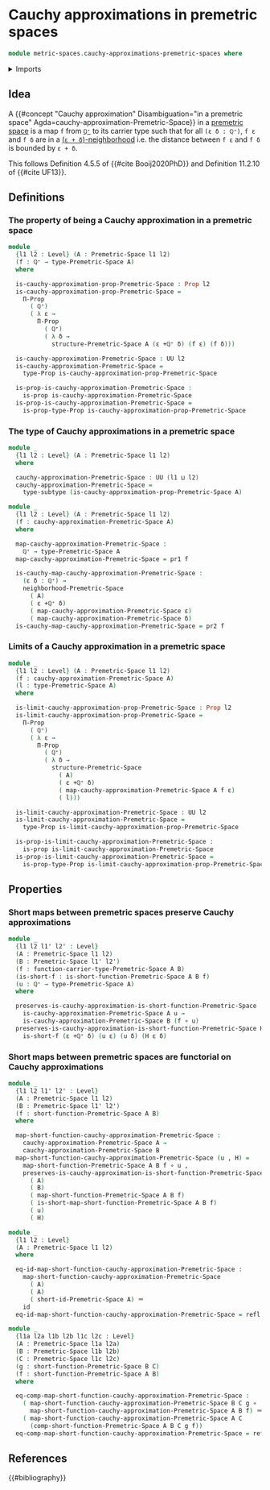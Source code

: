 # Cauchy approximations in premetric spaces

```agda
module metric-spaces.cauchy-approximations-premetric-spaces where
```

<details><summary>Imports</summary>

```agda
open import elementary-number-theory.positive-rational-numbers

open import foundation.dependent-pair-types
open import foundation.equivalences
open import foundation.function-extensionality
open import foundation.function-types
open import foundation.homotopies
open import foundation.identity-types
open import foundation.logical-equivalences
open import foundation.propositions
open import foundation.subtypes
open import foundation.universe-levels

open import metric-spaces.premetric-spaces
open import metric-spaces.short-functions-premetric-spaces
```

</details>

## Idea

A
{{#concept "Cauchy approximation" Disambiguation="in a premetric space" Agda=cauchy-approximation-Premetric-Space}}
in a [premetric space](metric-spaces.premetric-spaces.md) is a map `f` from
[`ℚ⁺`](elementary-number-theory.positive-rational-numbers.md) to its carrier
type such that for all `(ε δ : ℚ⁺)`, `f ε` and `f δ` are in a
[(`ε + δ`)-neighborhood](metric-spaces.premetric-structures.md) i.e. the
distance between `f ε` and `f δ` is bounded by `ε + δ`.

This follows Definition 4.5.5 of {{#cite Booij2020PhD}} and Definition 11.2.10
of {{#cite UF13}}.

## Definitions

### The property of being a Cauchy approximation in a premetric space

```agda
module _
  {l1 l2 : Level} (A : Premetric-Space l1 l2)
  (f : ℚ⁺ → type-Premetric-Space A)
  where

  is-cauchy-approximation-prop-Premetric-Space : Prop l2
  is-cauchy-approximation-prop-Premetric-Space =
    Π-Prop
      ( ℚ⁺)
      ( λ ε →
        Π-Prop
          ( ℚ⁺)
          ( λ δ →
            structure-Premetric-Space A (ε +ℚ⁺ δ) (f ε) (f δ)))

  is-cauchy-approximation-Premetric-Space : UU l2
  is-cauchy-approximation-Premetric-Space =
    type-Prop is-cauchy-approximation-prop-Premetric-Space

  is-prop-is-cauchy-approximation-Premetric-Space :
    is-prop is-cauchy-approximation-Premetric-Space
  is-prop-is-cauchy-approximation-Premetric-Space =
    is-prop-type-Prop is-cauchy-approximation-prop-Premetric-Space
```

### The type of Cauchy approximations in a premetric space

```agda
module _
  {l1 l2 : Level} (A : Premetric-Space l1 l2)
  where

  cauchy-approximation-Premetric-Space : UU (l1 ⊔ l2)
  cauchy-approximation-Premetric-Space =
    type-subtype (is-cauchy-approximation-prop-Premetric-Space A)

module _
  {l1 l2 : Level} (A : Premetric-Space l1 l2)
  (f : cauchy-approximation-Premetric-Space A)
  where

  map-cauchy-approximation-Premetric-Space :
    ℚ⁺ → type-Premetric-Space A
  map-cauchy-approximation-Premetric-Space = pr1 f

  is-cauchy-map-cauchy-approximation-Premetric-Space :
    (ε δ : ℚ⁺) →
    neighborhood-Premetric-Space
      ( A)
      ( ε +ℚ⁺ δ)
      ( map-cauchy-approximation-Premetric-Space ε)
      ( map-cauchy-approximation-Premetric-Space δ)
  is-cauchy-map-cauchy-approximation-Premetric-Space = pr2 f
```

### Limits of a Cauchy approximation in a premetric space

```agda
module _
  {l1 l2 : Level} (A : Premetric-Space l1 l2)
  (f : cauchy-approximation-Premetric-Space A)
  (l : type-Premetric-Space A)
  where

  is-limit-cauchy-approximation-prop-Premetric-Space : Prop l2
  is-limit-cauchy-approximation-prop-Premetric-Space =
    Π-Prop
      ( ℚ⁺)
      ( λ ε →
        Π-Prop
          ( ℚ⁺)
          ( λ δ →
            structure-Premetric-Space
              ( A)
              ( ε +ℚ⁺ δ)
              ( map-cauchy-approximation-Premetric-Space A f ε)
              ( l)))

  is-limit-cauchy-approximation-Premetric-Space : UU l2
  is-limit-cauchy-approximation-Premetric-Space =
    type-Prop is-limit-cauchy-approximation-prop-Premetric-Space

  is-prop-is-limit-cauchy-approximation-Premetric-Space :
    is-prop is-limit-cauchy-approximation-Premetric-Space
  is-prop-is-limit-cauchy-approximation-Premetric-Space =
    is-prop-type-Prop is-limit-cauchy-approximation-prop-Premetric-Space
```

## Properties

### Short maps between premetric spaces preserve Cauchy approximations

```agda
module _
  {l1 l2 l1' l2' : Level}
  (A : Premetric-Space l1 l2)
  (B : Premetric-Space l1' l2')
  (f : function-carrier-type-Premetric-Space A B)
  (is-short-f : is-short-function-Premetric-Space A B f)
  (u : ℚ⁺ → type-Premetric-Space A)
  where

  preserves-is-cauchy-approximation-is-short-function-Premetric-Space :
    is-cauchy-approximation-Premetric-Space A u →
    is-cauchy-approximation-Premetric-Space B (f ∘ u)
  preserves-is-cauchy-approximation-is-short-function-Premetric-Space H ε δ =
    is-short-f (ε +ℚ⁺ δ) (u ε) (u δ) (H ε δ)
```

### Short maps between premetric spaces are functorial on Cauchy approximations

```agda
module _
  {l1 l2 l1' l2' : Level}
  (A : Premetric-Space l1 l2)
  (B : Premetric-Space l1' l2')
  (f : short-function-Premetric-Space A B)
  where

  map-short-function-cauchy-approximation-Premetric-Space :
    cauchy-approximation-Premetric-Space A →
    cauchy-approximation-Premetric-Space B
  map-short-function-cauchy-approximation-Premetric-Space (u , H) =
    map-short-function-Premetric-Space A B f ∘ u ,
    preserves-is-cauchy-approximation-is-short-function-Premetric-Space
      ( A)
      ( B)
      ( map-short-function-Premetric-Space A B f)
      ( is-short-map-short-function-Premetric-Space A B f)
      ( u)
      ( H)

module _
  {l1 l2 : Level}
  (A : Premetric-Space l1 l2)
  where

  eq-id-map-short-function-cauchy-approximation-Premetric-Space :
    map-short-function-cauchy-approximation-Premetric-Space
      ( A)
      ( A)
      ( short-id-Premetric-Space A) ＝
    id
  eq-id-map-short-function-cauchy-approximation-Premetric-Space = refl

module _
  {l1a l2a l1b l2b l1c l2c : Level}
  (A : Premetric-Space l1a l2a)
  (B : Premetric-Space l1b l2b)
  (C : Premetric-Space l1c l2c)
  (g : short-function-Premetric-Space B C)
  (f : short-function-Premetric-Space A B)
  where

  eq-comp-map-short-function-cauchy-approximation-Premetric-Space :
    ( map-short-function-cauchy-approximation-Premetric-Space B C g ∘
      map-short-function-cauchy-approximation-Premetric-Space A B f) ＝
    ( map-short-function-cauchy-approximation-Premetric-Space A C
      (comp-short-function-Premetric-Space A B C g f))
  eq-comp-map-short-function-cauchy-approximation-Premetric-Space = refl
```

## References

{{#bibliography}}
